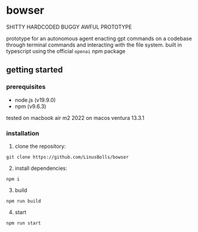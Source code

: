 # bowser

SHITTY HARDCODED BUGGY AWFUL PROTOTYPE

prototype for an autonomous agent enacting gpt commands on a codebase through terminal commands and interacting with the file system.
built in typescript using the official `openai` npm package

## getting started

### prerequisites

- node.js (v19.9.0)
- npm (v9.6.3)

tested on macbook air m2 2022 on macos ventura 13.3.1

### installation

1. clone the repository:

`git clone https://github.com/LinusBolls/bowser`

2. install dependencies:

`npm i`

3. build

`npm run build`

4. start

`npm run start`